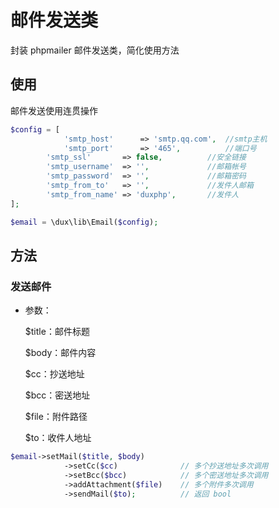 # 邮件发送类

封装 phpmailer 邮件发送类，简化使用方法

## 使用

邮件发送使用连贯操作

```php
$config = [
  			'smtp_host'      => 'smtp.qq.com',  //smtp主机
  			'smtp_port'      => '465',          //端口号
        'smtp_ssl'       => false,          //安全链接
        'smtp_username'  => '',             //邮箱帐号
        'smtp_password'  => '',             //邮箱密码
        'smtp_from_to'   => '',             //发件人邮箱
        'smtp_from_name' => 'duxphp',       //发件人
];

$email = \dux\lib\Email($config);
```

## 方法

### 发送邮件

- 参数：

  $title：邮件标题

  $body：邮件内容

  $cc：抄送地址

  $bcc：密送地址

  $file：附件路径

  $to：收件人地址

```php
$email->setMail($title, $body)
			->setCc($cc)              // 多个抄送地址多次调用
			->setBcc($bcc)            // 多个密送地址多次调用
			->addAttachment($file)    // 多个附件多次调用
			->sendMail($to);          // 返回 bool
```

